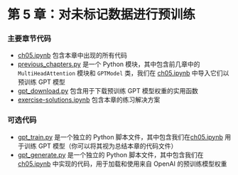 # 第 5 章：对未标记数据进行预训练

### 主要章节代码

- [ch05.ipynb](ch05.ipynb) 包含本章中出现的所有代码
- [previous_chapters.py](previous_chapters.py) 是一个 Python 模块，其中包含前几章中的 `MultiHeadAttention` 模块和 `GPTModel` 类，我们在 [ch05.ipynb](ch05.ipynb) 中导入它们以预训练 GPT 模型
- [gpt_download.py](gpt_download.py) 包含用于下载预训练 GPT 模型权重的实用函数
- [exercise-solutions.ipynb](exercise-solutions.ipynb) 包含本章的练习解决方案

### 可选代码

- [gpt_train.py](gpt_train.py) 是一个独立的 Python 脚本文件，其中包含我们在[ch05.ipynb](ch05.ipynb) 用于训练 GPT 模型（你可以将其视为总结本章的代码文件）
- [gpt_generate.py](gpt_generate.py) 是一个独立的 Python 脚本文件，其中包含我们在 [ch05.ipynb](ch05.ipynb) 中实现的代码，用于加载和使用来自 OpenAI 的预训练模型权重